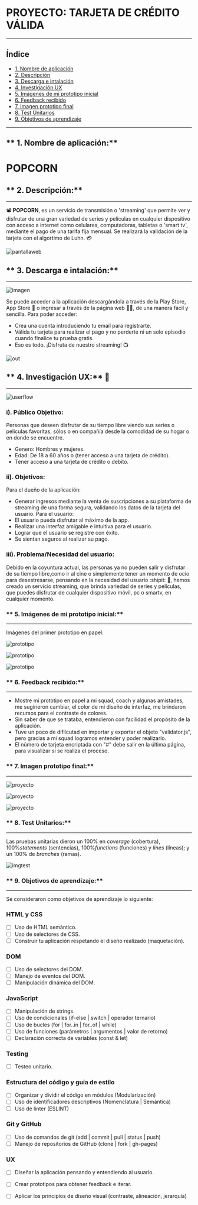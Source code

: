# **PROYECTO: TARJETA DE CRÉDITO VÁLIDA**
___

## Índice

* [1. Nombre de aplicación](#1-nombre-de-aplicación)
* [2. Descripción](#2-descripción)
* [3. Descarga e intalación](#3-descarga-e-instalación)
* [4. Investigación UX](#4-investigacion-ux)
* [5. Imágenes de mi prototipo inicial](#5-imagenes-de-mi-prototipo-inicial)
* [6. Feedback recibido](#6-feedback-recibido)
* [7. Imagen prototipo final](#7-imagen-prototipo-final)
* [8. Test Unitarios](#8-test-unitarios)
* [9. Objetivos de aprendizaje](#9-objetivos-de-aprendizaje)

***

## ** 1. Nombre de aplicación:** 

# **POPCORN**

## ** 2. Descripción:**
___

:film_projector: **POPCORN**, es un servicio de transmisión o 'streaming' que permite ver y disfrutar de una gran variedad de series y películas en cualquier dispositivo con acceso a internet como celulares, computadoras, tabletas o 'smart tv', mediante el pago de una tarifa fija mensual. Se realizará la validación de la tarjeta con el algortimo de Luhn. :credit_card:

![pantallaweb](https://i.ibb.co/R9sL6zW/pantallaweb.jpg)

## ** 3. Descarga e intalación:**
___

![imagen](https://i.ibb.co/rt9Q9vW/app.png)

Se puede acceder a la aplicación descargándola a través de la Play Store, App Store :iphone: o ingresar a través de la página web :woman_technologist:, de una manera fácil y sencilla. 
Para poder acceder:

  - Crea una cuenta introduciendo tu email para registrarte.
  - Válida tu tarjeta para realizar el pago y no perderte ni un solo episodio cuando finalice tu prueba gratis.
  - Eso es todo. ¡Disfruta de nuestro streaming! :tv:

  ![out](https://k60.kn3.net/taringa/2/7/6/9/4/7/52/sebayes/E44.gif)

## ** 4. Investigación UX:** :pencil:
___

![userflow](https://i.ibb.co/fCw207C/flujo.jpg)

### **i). Público Objetivo:** 

Personas que deseen disfrutar de su tiempo libre viendo sus series o peliculas favoritas, sólos o en compañía desde la comodidad de su hogar o en donde se encuentre.

  - Genero: Hombres y mujeres.
  - Edad: De 18 a 60 años o (tener acceso a una tarjeta de crédito).
  - Tener acceso a una tarjeta de crédito o debito.

### **ii). Objetivos:** 
  Para el dueño de la aplicación:
  - Generar ingresos mediante la venta de suscripciones a su plataforma de streaming de una forma segura, validando los datos de la tarjeta del usuario. 
  Para el usuario:
  - El usuario pueda disfrutar al máximo de la app.
  - Realizar una interfaz amigable e intuitiva para el usuario.
  - Lograr que el usuario se registre con éxito.
  - Se sientan seguros al realizar su pago.

### **iii). Problema/Necesidad del usuario:**

Debido en la coyuntura actual, las personas ya no pueden salir y disfrutar de su tiempo libre,como ir al cine o simplemente tener un momento de ocio para desestresarse, pensando en la necesidad del usuario :shipit: :mag_right:, hemos creado un servicio streaming, que brinda variedad de series y películas, que puedes disfrutar de cualquier dispositivo móvil, pc o smartv, en cualquier momento.

### ** 5. Imágenes de mi prototipo inicial:**
___

Imágenes del primer prototipo en papel:

![prototipo](https://i.ibb.co/HCmCPfm/boceto1.jpg)

![prototipo](https://i.ibb.co/S58jBLm/boceto2.jpg)

![prototipo](https://i.ibb.co/QnZjhzy/boceto3.jpg)

### ** 6. Feedback recibido:**
___

  - Mostre mi prototipo en papel a mi squad, coach y algunas amistades, me sugirieron cambiar, el color de mi diseño de interfaz, me brindaron recursos para el contraste de colores.
  - Sin saber de que se trataba, entendieron con facilidad el propósito de la aplicación.
  - Tuve un poco de difilcutad en importar y exportar el objeto "validator.js", pero gracias a mi squad logramos entender y poder realizarlo.
  - El número de tarjeta encriptada con "#" debe salir en la última página, para visualizar si se realiza el proceso.

### ** 7. Imagen prototipo final:**
___

![proyecto](https://i.ibb.co/Ky18YYj/primerapantalla.jpg)

![proyecto](https://i.ibb.co/cFfPrNW/segundapantalla.jpg)

![proyecto](https://i.ibb.co/PcXW9Q1/tercerapantalla.jpg)

### ** 8. Test Unitarios:**
___

Las pruebas unitarias dieron un 100% en _coverage_ (cobertura),
100%_statements_ (sentencias), 100%_functions_ (funciones) y _lines_ (líneas); y un 100% de _branches_ (ramas).

![imgtest](https://i.ibb.co/YfspFfq/testjest.jpg)

### ** 9. Objetivos de aprendizaje:**
___

Se consideraron como objetivos de aprendizaje lo siguiente:

### HTML y CSS

* [ ] Uso de HTML semántico.
* [ ] Uso de selectores de CSS.
* [ ] Construir tu aplicación respetando el diseño realizado (maquetación).

### DOM

* [ ] Uso de selectores del DOM.
* [ ] Manejo de eventos del DOM.
* [ ] Manipulación dinámica del DOM.

### JavaScript

* [ ] Manipulación de strings.
* [ ] Uso de condicionales (if-else | switch | operador ternario)
* [ ] Uso de bucles (for | for..in | for..of | while)
* [ ] Uso de funciones (parámetros | argumentos | valor de retorno)
* [ ] Declaración correcta de variables (const & let)

### Testing

* [ ] Testeo unitario.

### Estructura del código y guía de estilo

* [ ] Organizar y dividir el código en módulos (Modularización)
* [ ] Uso de identificadores descriptivos (Nomenclatura | Semántica)
* [ ] Uso de linter (ESLINT)

### Git y GitHub

* [ ] Uso de comandos de git (add | commit | pull | status | push)
* [ ] Manejo de repositorios de GitHub (clone | fork | gh-pages)

### UX

* [ ] Diseñar la aplicación pensando y entendiendo al usuario.
* [ ] Crear prototipos para obtener feedback e iterar.
* [ ] Aplicar los principios de diseño visual (contraste, alineación, jerarquía)



